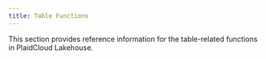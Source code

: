 ```yaml
---
title: Table Functions
---
```


This section provides reference information for the table-related functions in PlaidCloud Lakehouse.

<IndexOverviewList />